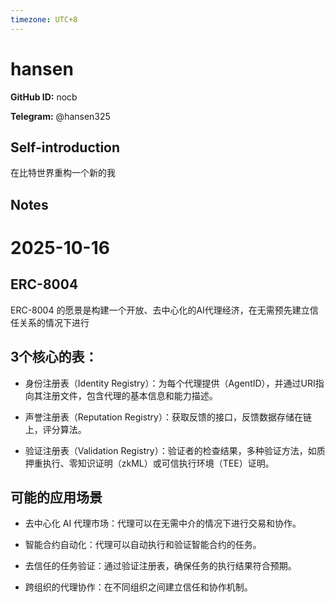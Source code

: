 ```yaml
---
timezone: UTC+8
---
```


# hansen

**GitHub ID:** nocb

**Telegram:** @hansen325

## Self-introduction

在比特世界重构一个新的我

## Notes

<!-- Content_START -->
# 2025-10-16
<!-- DAILY_CHECKIN_2025-10-16_START -->
## ERC-8004

ERC-8004 的愿景是构建一个开放、去中心化的AI代理经济，在无需预先建立信任关系的情况下进行

## 3个核心的表：

-   身份注册表（Identity Registry）：为每个代理提供（AgentID），并通过URI指向其注册文件，包含代理的基本信息和能力描述。
    
-   声誉注册表（Reputation Registry）：获取反馈的接口，反馈数据存储在链上，评分算法。
    
-   验证注册表（Validation Registry）：验证者的检查结果，多种验证方法，如质押重执行、零知识证明（zkML）或可信执行环境（TEE）证明。
    

## 可能的应用场景

-   去中心化 AI 代理市场：代理可以在无需中介的情况下进行交易和协作。
    
-   智能合约自动化：代理可以自动执行和验证智能合约的任务。
    
-   去信任的任务验证：通过验证注册表，确保任务的执行结果符合预期。
    
-   跨组织的代理协作：在不同组织之间建立信任和协作机制。
<!-- DAILY_CHECKIN_2025-10-16_END -->
<!-- Content_END -->
